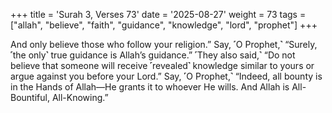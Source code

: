 +++
title = 'Surah 3, Verses 73'
date = '2025-08-27'
weight = 73
tags = ["allah", "believe", "faith", "guidance", "knowledge", "lord", "prophet"]
+++

And only believe those who follow your religion.” Say, ˹O Prophet,˺ “Surely, ˹the only˺ true guidance is Allah’s guidance.” ˹They also said,˺ “Do not believe that someone will receive ˹revealed˺ knowledge similar to yours or argue against you before your Lord.” Say, ˹O Prophet,˺ “Indeed, all bounty is in the Hands of Allah—He grants it to whoever He wills. And Allah is All-Bountiful, All-Knowing.”